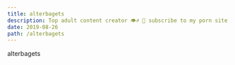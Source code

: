 ```yaml
---
title: alterbagets
description: Top adult content creator 👁♐️ 👑 subscribe to my porn site below IG Missskaylax
date: 2019-08-26
path: /alterbagets
---
```


alterbagets